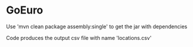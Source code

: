 GoEuro
======
  
  Use 'mvn clean package assembly:single' to get the jar with dependencies
  
  Code produces the output csv file with name 'locations.csv'
